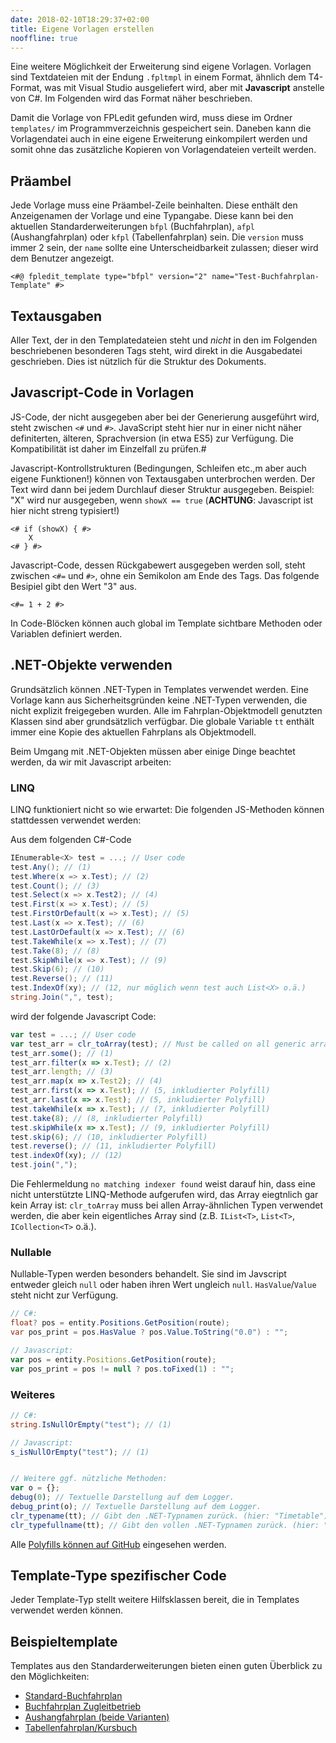 ```yaml
---
date: 2018-02-10T18:29:37+02:00
title: Eigene Vorlagen erstellen
nooffline: true
---
```


Eine weitere Möglichkeit der Erweiterung sind eigene Vorlagen. Vorlagen sind Textdateien mit der Endung `.fpltmpl` in einem Format, ähnlich dem T4-Format, was mit Visual Studio ausgeliefert wird, aber mit **Javascript** anstelle von C#. Im Folgenden wird das Format näher beschrieben.

Damit die Vorlage von FPLedit gefunden wird, muss diese im Ordner `templates/` im Programmverzeichnis gespeichert sein. Daneben kann die Vorlagendatei auch in eine eigene Erweiterung einkompilert werden und somit ohne das zusätzliche Kopieren von Vorlagendateien verteilt werden.

## Präambel
Jede Vorlage muss eine Präambel-Zeile beinhalten. Diese enthält den Anzeigenamen der Vorlage und eine Typangabe. Diese kann bei den aktuellen Standarderweiterungen `bfpl` (Buchfahrplan), `afpl` (Aushangfahrplan) oder `kfpl` (Tabellenfahrplan) sein. Die `version` muss immer 2 sein, der `name` sollte eine Unterscheidbarkeit zulassen; dieser wird dem Benutzer angezeigt.

```nohighlight
<#@ fpledit_template type="bfpl" version="2" name="Test-Buchfahrplan-Template" #>
```

## Textausgaben
Aller Text, der in den Templatedateien steht und *nicht* in den im Folgenden beschriebenen besonderen Tags steht, wird direkt in die Ausgabedatei geschrieben. Dies ist nützlich für die Struktur des Dokuments.

## Javascript-Code in Vorlagen
JS-Code, der nicht ausgegeben aber bei der Generierung ausgeführt wird, steht zwischen `<#` und `#>`. JavaScript steht hier nur in einer nicht näher definiterten, älteren, Sprachversion (in etwa ES5) zur Verfügung. Die Kompatibilität ist daher im Einzelfall zu prüfen.#

Javascript-Kontrollstrukturen (Bedingungen, Schleifen etc.,m aber auch eigene Funktionen!) können von Textausgaben unterbrochen werden. Der Text wird dann bei jedem Durchlauf dieser Struktur ausgegeben. Beispiel: "X" wird nur ausgegeben, wenn `showX == true` (**ACHTUNG**: Javascript ist hier nicht streng typisiert!)

```nohighlight
<# if (showX) { #>
	X
<# } #>
```

Javascript-Code, dessen Rückgabewert ausgegeben werden soll, steht zwischen `<#=` und `#>`, ohne ein Semikolon am Ende des Tags. Das folgende Besipiel gibt den Wert "3" aus.

```nohighlight
<#= 1 + 2 #>
```

In Code-Blöcken können auch global im Template sichtbare Methoden oder Variablen definiert werden.

## .NET-Objekte verwenden

Grundsätzlich können .NET-Typen in Templates verwendet werden. Eine Vorlage kann aus Sicherheitsgründen keine .NET-Typen verwenden, die nicht explizit freigegeben wurden. Alle im Fahrplan-Objektmodell genutzten Klassen sind aber grundsätzlich verfügbar. Die globale Variable `tt` enthält immer eine Kopie des aktuellen Fahrplans als Objektmodell.

Beim Umgang mit .NET-Objekten müssen aber einige Dinge beachtet werden, da wir mit Javascript arbeiten:

### LINQ

LINQ funktioniert nicht so wie erwartet: Die folgenden JS-Methoden können stattdessen verwendet werden:

Aus dem folgenden C#-Code

```csharp
IEnumerable<X> test = ...; // User code
test.Any(); // (1)
test.Where(x => x.Test); // (2)
test.Count(); // (3)
test.Select(x => x.Test2); // (4)
test.First(x => x.Test); // (5)
test.FirstOrDefault(x => x.Test); // (5)
test.Last(x => x.Test); // (6)
test.LastOrDefault(x => x.Test); // (6)
test.TakeWhile(x => x.Test); // (7)
test.Take(8); // (8)
test.SkipWhile(x => x.Test); // (9)
test.Skip(6); // (10)
test.Reverse(); // (11)
test.IndexOf(xy); // (12, nur möglich wenn test auch List<X> o.ä.)
string.Join(",", test);
```

wird der folgende Javascript Code:

```js
var test = ...; // User code
var test_arr = clr_toArray(test); // Must be called on all generic array-like types that are not an array itself.
test_arr.some(); // (1)
test_arr.filter(x => x.Test); // (2)
test_arr.length; // (3)
test_arr.map(x => x.Test2); // (4)
test_arr.first(x => x.Test); // (5, inkludierter Polyfill)
test_arr.last(x => x.Test); // (5, inkludierter Polyfill)
test.takeWhile(x => x.Test); // (7, inkludierter Polyfill)
test.take(8); // (8, inkludierter Polyfill)
test.skipWhile(x => x.Test); // (9, inkludierter Polyfill)
test.skip(6); // (10, inkludierter Polyfill)
test.reverse(); // (11, inkludierter Polyfill)
test.indexOf(xy); // (12)
test.join(",");
```

Die Fehlermeldung `no matching indexer found` weist darauf hin, dass eine nicht unterstützte LINQ-Methode aufgerufen wird, das Array eiegtnlich gar kein Array ist: `clr_toArray` muss bei allen Array-ähnlichen Typen verwendet werden, die aber kein eigentliches Array sind (z.B. `IList<T>`, `List<T>`, `ICollection<T>` o.ä.).

### Nullable<T>

Nullable-Typen werden besonders behandelt. Sie sind im Javscript entweder gleich `null` oder haben ihren Wert ungleich `null`. `HasValue`/`Value` steht nicht zur Verfügung.

```csharp
// C#:
float? pos = entity.Positions.GetPosition(route);
var pos_print = pos.HasValue ? pos.Value.ToString("0.0") : "";
```

```js
// Javascript:
var pos = entity.Positions.GetPosition(route);
var pos_print = pos != null ? pos.toFixed(1) : "";
```

### Weiteres

```csharp
// C#:
string.IsNullOrEmpty("test"); // (1)
```

```js
// Javascript:
s_isNullOrEmpty("test"); // (1)


// Weitere ggf. nützliche Methoden:
var o = {};
debug(0); // Textuelle Darstellung auf dem Logger.
debug_print(o); // Textuelle Darstellung auf dem Logger.
clr_typename(tt); // Gibt den .NET-Typnamen zurück. (hier: "Timetable")
clr_typefullname(tt); // Gibt den vollen .NET-Typnamen zurück. (hier: "FPLedit.Shared.Timetable")
```

Alle [Polyfills können auf GitHub](https://github.com/FPLedit/FPLedit/blob/develop/FPLedit/Templating/TemplatePolyfills.js) eingesehen werden.

## Template-Type spezifischer Code
Jeder Template-Typ stellt weitere Hilfsklassen bereit, die in Templates verwendet werden können.

## Beispieltemplate
Templates aus den Standarderweiterungen bieten einen guten Überblick zu den Möglichkeiten:

* [Standard-Buchfahrplan](https://github.com/FPLedit/FPLedit/blob/develop/FPLedit.Buchfahrplan/Templates/StdTemplate.fpltmpl)
* [Buchfahrplan Zugleitbetrieb](https://github.com/FPLedit/FPLedit/blob/develop/FPLedit.Buchfahrplan/Templates/ZlbTemplate.fpltmpl)
* [Aushangfahrplan (beide Varianten)](https://github.com/FPLedit/FPLedit/blob/develop/FPLedit.Aushangfahrplan/Templates/AfplCommon.fpltmpl)
* [Tabellenfahrplan/Kursbuch](https://github.com/FPLedit/FPLedit/blob/develop/FPLedit.Kursbuch/Templates/KfplTemplate.fpltmpl)

<!--#
TODO: DAS FOLGENDE TEMPLATE IST ALT (version 1) UND FUNKTIONIERT NICHT! ;-)

```nohighlight
<#@ fpledit_template type="bfpl" version="2" name="Beispielvorlage" #>

<#
let font = "\"Alte DIN 1451 Mittelschrift\"";
let additionalCss = "";
let helper = new TemplateHelper(tt);

let attrs = BfplAttrs.GetAttrs(tt);
if (attrs != null)
{
    if (attrs.Font != "")
        font = attrs.Font;
    additionalCss = attrs.Css ?? "";
}
#>

<!DOCTYPE html>
<html>
	<head>
		<meta charset="utf-8">
		<title>Beispielvorlage</title>
		<style id="add-css">
			<#= additionalCss #>
		</style>
	</head>
	<body>
		<div>
			<#
			foreach (Train tra in helper.GetTrains()) { #>
				<h1><#= tra.TName #></h1>
				<h2><#= tt.GetLineName(tra) #></h2>
				<ul>
				<#
				var stations = helper.GetStations(tra);
				int route = Timetable.LINEAR_ROUTE_ID;
				foreach (var entity in stations) { #>
					<#
						if (entity != stations.Last() && tt.Type == TimetableType.Network) {
							var sta1 = stations[stations.IndexOf(entity) + 1];
							route = entity.Routes.Where(r => sta1.Routes.Contains(r)).ToArray()[0];
						}
						var pos = entity.Positions.GetPosition(route);
					#>
					<li>
						<#= pos.HasValue ? pos.Value.ToString("0.0") : "" #> &middot;
						<#= entity.SName #> &middot;
						<#
						if (entity.GetType() == typeof(Station)) {
							Station s = (Station)entity;
							var ardp = tra.GetArrDep(s);
							var ar = ardp.Arrival.ToShortTimeString();
							var dp = ardp.Departure.ToShortTimeString();
						#>
						<#= ar != "00:00" ? "ab: " + ar + " &middot; " : "" #>
						<#= dp != "00:00" ? "an: " + dp : "" #>
						<# } #>
					</li>
				<# } #>
				</ul>
			</table>
			<# } #>
		</div>
	</body>
</html>
```
-->